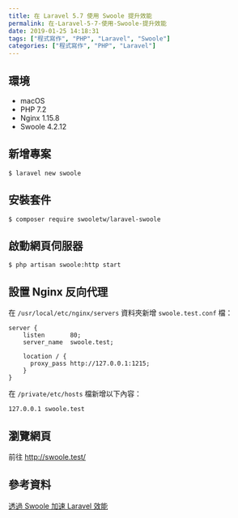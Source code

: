 ```yaml
---
title: 在 Laravel 5.7 使用 Swoole 提升效能
permalink: 在-Laravel-5-7-使用-Swoole-提升效能
date: 2019-01-25 14:18:31
tags: ["程式寫作", "PHP", "Laravel", "Swoole"]
categories: ["程式寫作", "PHP", "Laravel"]
---
```


## 環境
- macOS
- PHP 7.2
- Nginx 1.15.8
- Swoole 4.2.12

## 新增專案
```
$ laravel new swoole
```

## 安裝套件
```
$ composer require swooletw/laravel-swoole
```

## 啟動網頁伺服器
```
$ php artisan swoole:http start
```

## 設置 Nginx 反向代理
在 `/usr/local/etc/nginx/servers` 資料夾新增 `swoole.test.conf` 檔：
```
server {
    listen       80;
    server_name  swoole.test;

    location / {
      proxy_pass http://127.0.0.1:1215;
    }
}
```

在 `/private/etc/hosts` 檔新增以下內容：
```
127.0.0.1 swoole.test
```

## 瀏覽網頁
前往 http://swoole.test/

## 參考資料
[透過 Swoole 加速 Laravel 效能](https://blog.albert-chen.com/speed-up-laravel-with-swoole/)